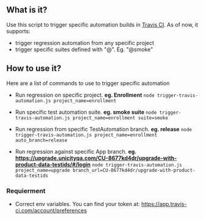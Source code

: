## What is it?
Use this script to trigger specific automation builds in [Travis CI](https://app.travis-ci.com/ "Travis CI"). As of now, it supports:
 - trigger regression automation from any specific project
 - trigger specific suites defined with "@". Eg. "@smoke"

## How to use it?
Here are a list of commands to use to trigger specific automation

- Run regression on specific project. **eg. Enrollment**
`node trigger-travis-automation.js project_name=enrollment`

- Run specific test automation suite. **eg. smoke suite**
`node trigger-travis-automation.js project_name=enrollment suite=smoke`

- Run regression from specific TestAutomation branch. **eg. release**
`node trigger-travis-automation.js project_name=enrollment auto_branch=release`

- Run regression against specific App branch. **eg. https://upgrade.unicityqa.com/CU-8677kd4dr/upgrade-with-product-data-testids/#/login**
`node trigger-travis-automation.js project_name=upgrade branch_url=CU-8677kd4dr/upgrade-with-product-data-testids`

### Requierment
* Correct env variables. You can find your token at: https://app.travis-ci.com/account/preferences
 
